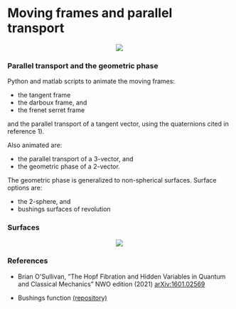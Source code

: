 # Moving frames and parallel transport

 
<center>
<img src="https://raw.githubusercontent.com/mo-geometry/parallel_transport/main/python/geometric_phase.gif" width="linewidth"/>
</center>

### Parallel transport and the geometric phase

Python and matlab scripts to animate the moving frames:
 - the tangent frame
 - the darboux frame, and
 - the frenet serret frame
 
and the parallel transport of a tangent vector, using the quaternions cited in reference 1).

Also animated are:
 - the parallel transport of a 3-vector, and
 - the geometric phase of a 2-vector.

The geometric phase is generalized to
non-spherical surfaces. Surface options are:
 - the 2-sphere, and
 - bushings surfaces of revolution

### Surfaces

<center>
<img src="https://user-images.githubusercontent.com/62537514/104786849-02414c00-5786-11eb-97bf-d5e0dad92ce4.png" width="linewidth"/>
</center>

### References

* Brian O'Sullivan, ”The Hopf Fibration and Hidden Variables in Quantum and Classical Mechanics” NWO edition (2021)
[arXiv:1601.02569](https://arxiv.org/abs/1601.02569)

* Bushings function [(repository)](https://github.com/mo-geometry/bushings_function)
